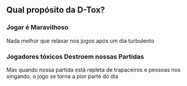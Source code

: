 ## Qual propósito da D-Tox?

### Jogar é Maravilhoso
Nada melhor que relaxar nos jogos após um dia turbulento

###  Jogadores tóxicos Destroem nossas Partidas
Mas quando nossa partida está repleta de trapaceiros e pessoas nos xingando, o jogo se torna a pior parte do dia
